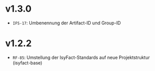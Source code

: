 # v1.3.0
- `IFS-17`: Umbenennung der Artifact-ID und Group-ID

# v1.2.2
- `RF-85`: Umstellung der IsyFact-Standards auf neue Projektstruktur (isyfact-base)
